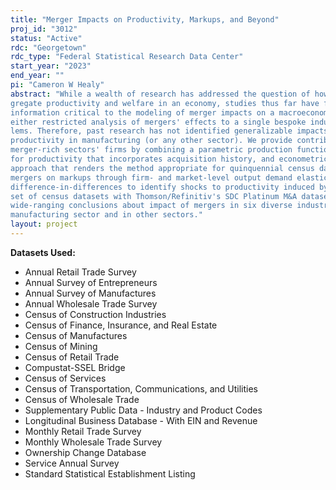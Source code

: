 ```yaml
---
title: "Merger Impacts on Productivity, Markups, and Beyond"
proj_id: "3012"
status: "Active"
rdc: "Georgetown"
rdc_type: "Federal Statistical Research Data Center"
start_year: "2023"
end_year: ""
pi: "Cameron W Healy"
abstract: "While a wealth of research has addressed the question of how mergers and acquisitions (M&A) impact ag-
gregate productivity and welfare in an economy, studies thus far have failed to ascertain microeconomic
information critical to the modeling of merger impacts on a macroeconomic scale. Existing studies have
either restricted analysis of mergers' effects to a single bespoke industry or have suffered econometric prob-
lems. Therefore, past research has not identified generalizable impacts of mergers on firm-level markup and
productivity in manufacturing (or any other sector). We provide contribution by identifying productivity in
merger-rich sectors' firms by combining a parametric production function estimator, a robust law of motion
for productivity that incorporates acquisition history, and econometric adjustments to the proxy function
approach that renders the method appropriate for quinquennial census data. We then identify impact of
mergers on markups through firm- and market-level output demand elasticities, and then leverage matched
difference-in-differences to identify shocks to productivity induced by said mergers. By combining a diverse
set of census datasets with Thomson/Refinitiv's SDC Platinum M&A dataset, we are able to draw novel and
wide-ranging conclusions about impact of mergers in six diverse industries in the United States Economy's
manufacturing sector and in other sectors."
layout: project
---
```


**Datasets Used:**

  - Annual Retail Trade Survey 
  - Annual Survey of Entrepreneurs 
  - Annual Survey of Manufactures 
  - Annual Wholesale Trade Survey 
  - Census of Construction Industries 
  - Census of Finance, Insurance, and Real Estate 
  - Census of Manufactures 
  - Census of Mining 
  - Census of Retail Trade 
  - Compustat-SSEL Bridge 
  - Census of Services 
  - Census of Transportation, Communications, and Utilities 
  - Census of Wholesale Trade 
  - Supplementary Public Data - Industry and Product Codes 
  - Longitudinal Business Database - With EIN and Revenue 
  - Monthly Retail Trade Survey 
  - Monthly Wholesale Trade Survey 
  - Ownership Change Database 
  - Service Annual Survey 
  - Standard Statistical Establishment Listing 

